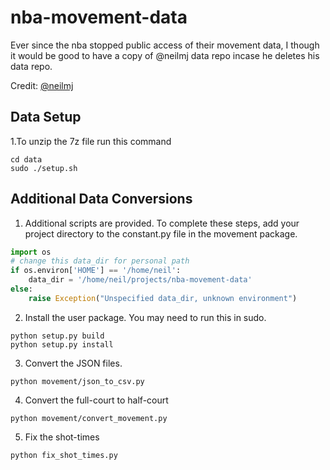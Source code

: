 # nba-movement-data
Ever since the nba stopped public access of their movement data, I though it would be good to have a copy of @neilmj data repo incase he deletes his data repo.

Credit: [@neilmj](https://github.com/neilmj/BasketballData)

## Data Setup
1.To unzip the 7z file run this command
```
cd data
sudo ./setup.sh
```

## Additional Data Conversions
1. Additional scripts are provided. To complete these steps, add your project directory to the constant.py file in the movement package.
```py 
import os
# change this data_dir for personal path
if os.environ['HOME'] == '/home/neil':
    data_dir = '/home/neil/projects/nba-movement-data'
else:
    raise Exception("Unspecified data_dir, unknown environment")
```


2. Install the user package. You may need to run this in sudo.
```
python setup.py build
python setup.py install
```

3. Convert the JSON files.
```
python movement/json_to_csv.py
```

4. Convert the full-court to half-court
```
python movement/convert_movement.py
```

5. Fix the shot-times
```
python fix_shot_times.py
```